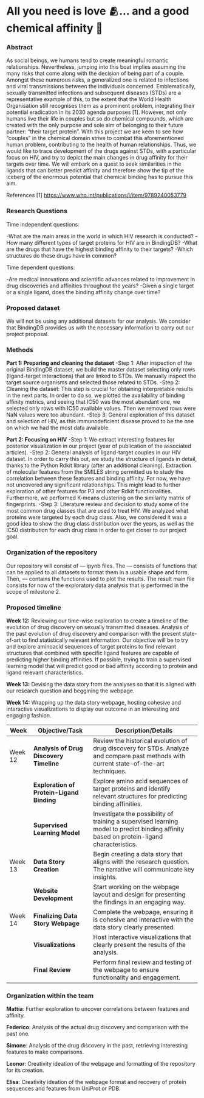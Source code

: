 # All you need is love 🫂… and a good chemical affinity 🧪

### Abstract
As social beings, we humans tend to create meaningful romantic relationships. Nevertheless, jumping into this boat implies assuming the many risks that come along with the decision of being part of a couple. Amongst these numerous risks, a generalized one is related to infections and viral transmissions between the individuals concerned. Emblematically, sexually transmitted infections and subsequent diseases (STDs) are a representative example of this, to the extent that the World Health Organisation still recognises them as a prominent problem, integrating their potential eradication in its 2030 agenda purposes [1]. 
However, not only humans live their life in couples but so do chemical compounds, which are created with the only purpose and sole aim of belonging to their future partner: “their target protein”. With this project we are keen to see how “couples” in the chemical domain strive to combat this aforementioned human problem, contributing to the health of human relationships. Thus, we would like to trace development of the drugs against STDs, with a particular focus on HIV, and try to depict the main changes in drug affinity for their targets over time. We will embark on a quest to seek similarities in the ligands that can better predict affinity and therefore show the tip of the iceberg of the enormous potential that chemical binding has to pursue this aim.  

References
[1] https://www.who.int/publications/i/item/9789240053779


### Research Questions
Time independent questions:

-What are the main areas in the world in which HIV research is conducted?
-How many different types of target proteins for HIV are in BindingDB?
-What are the drugs that have the highest binding affinity to their targets?
-Which structures do these drugs have in common?

Time dependent questions:

-Are medical innovations and scientific advances related to improvement in drug discoveries and affinities throughout the years?
-Given a single target or a single ligand, does the binding affinity change over time? 

### Proposed dataset

We will not be using any additional datasets for our analysis. We consider that BindingDB provides us with the necessary information to carry out our project proposal.

### Methods

**Part 1: Preparing and cleaning the dataset** 
-Step 1: After inspection of the original BindingDB dataset, we build the master dataset selecting only rows (ligand-target interactions) that are linked to STDs. We manually inspect the target source organisms and selected those related to STDs. 
-Step 2: Cleaning the dataset: This step is crucial for obtaining interpretable results in the next parts. In order to do so, we plotted the availability of binding affinity metrics, and seeing that IC50 was the most abundant one, we selected only rows with IC50 available values. Then we removed rows were NaN values were too abundant.
-Step 3: General exploration of this dataset and selection of HIV, as this immunodeficient disease proved to be the one on which we had the most data available.

**Part 2: Focusing on HIV**
-Step 1: We extract interesting features for posterior visualization in our project (year of publication of the associated articles).
-Step 2: General analysis of ligand-target couples in our HIV dataset. In order to carry this out, we study the structure of ligands in detail, thanks to the Python Rdkit library (after an additional cleaning). Extraction of molecular features from the SMILES string permitted us to study the correlation between these features and binding affinity. For now, we have not uncovered any significant relationships. This might lead to further exploration of other features for P3 and other Rdkit functionalities. Furthermore, we performed K-means clustering on the similarity matrix of fingerprints.
-Step 3: Literature review and decision to study some of the most common drug classes that are used to treat HIV. We analyzed what proteins were targeted by each drug class. Also, we considered it was a good idea to show the drug class distribution over the years, as well as the IC50 distribution for each drug class in order to get closer to our project goal.

### Organization of the repository
Our repository will consist of — ipynb files. 
The — consists of functions that can be applied to all datasets to format them in a usable shape and form. Then, — contains the functions used to plot the results.
The result main file consists for now of the exploratory data analysis that is performed in the scope of milestone 2.


### Proposed timeline 
 
**Week 12:** Reviewing our time-wise exploration to create a timeline of the evolution of drug discovery on sexually transmitted diseases. Analysis of the past evolution of drug discovery and comparison with the present state-of-art to find statistically relevant information.
Our objective will be to try and explore aminoacid sequences of target proteins to find relevant structures that combined with specific ligand features are capable of predicting higher binding affinities. If possible, trying to train a supervised learning model that will predict good or bad affinity according to protein and ligand relevant characteristics.

**Week 13:** Devising the data story from the analyses so that it is aligned with our research question and beggining the webpage.

**Week 14:** Wrapping up the data story webpage, hosting cohesive and interactive visualizations to display our outcome in an interesting and engaging fashion.  

| Week  | Objective/Task                                                                                           | Description/Details                                                                                      |
|-------|----------------------------------------------------------------------------------------------------------|----------------------------------------------------------------------------------------------------------|
| Week 12 | **Analysis of Drug Discovery Timeline**                                                                  | Review the historical evolution of drug discovery for STDs. Analyze and compare past methods with current state-of-the-art techniques. |
|       | **Exploration of Protein-Ligand Binding**                                                                  | Explore amino acid sequences of target proteins and identify relevant structures for predicting binding affinities. |
|       | **Supervised Learning Model**                                                                             | Investigate the possibility of training a supervised learning model to predict binding affinity based on protein-ligand characteristics. |
| Week 13 | **Data Story Creation**                                                                                 | Begin creating a data story that aligns with the research question. The narrative will communicate key insights. |
|       | **Website Development**                                                                                  | Start working on the webpage layout and design for presenting the findings in an engaging way. |
| Week 14 | **Finalizing Data Story Webpage**                                                                         | Complete the webpage, ensuring it is cohesive and interactive with the data story clearly presented. |
|       | **Visualizations**                                                                                        | Host interactive visualizations that clearly present the results of the analysis. |
|       | **Final Review**                                                                                         | Perform final review and testing of the webpage to ensure functionality and engagement. |





### Organization within the team

**Mattia**: Further exploration to uncover correlations between features and affinity.  

**Federico**: Analysis of the actual drug discovery and comparison with the past one.

**Simone**: Analysis of the drug discovery in the past, retrieving interesting features to make comparisons.

**Leonor**: Creativity ideation of the webpage and formatting of the repository for its creation.

**Elisa**: Creativity ideation of the webpage format and recovery of protein sequences and features from UniProt or PDB.  

